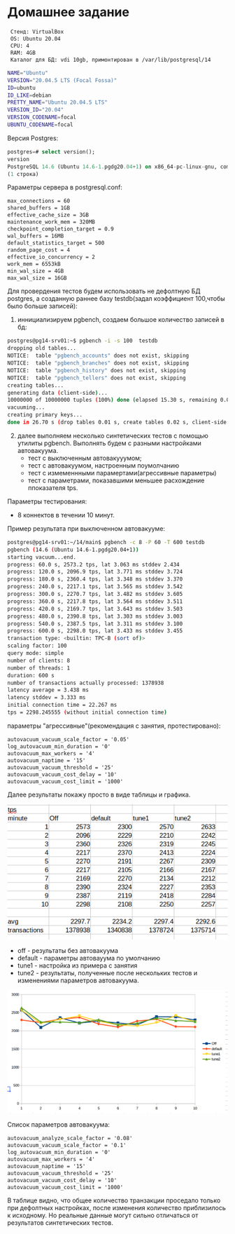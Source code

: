 # Домашнее задание

```text
 Стенд: VirtualBox
 OS: Ubuntu 20.04
 CPU: 4
 RAM: 4GB
 Каталог для БД: vdi 10gb, примонтирован в /var/lib/postgresql/14
```

```bash
NAME="Ubuntu"
VERSION="20.04.5 LTS (Focal Fossa)"
ID=ubuntu
ID_LIKE=debian
PRETTY_NAME="Ubuntu 20.04.5 LTS"
VERSION_ID="20.04"
VERSION_CODENAME=focal
UBUNTU_CODENAME=focal
```

Версия Postgres:

```sql
postgres=# select version();
version
PostgreSQL 14.6 (Ubuntu 14.6-1.pgdg20.04+1) on x86_64-pc-linux-gnu, compiled by gcc (Ubuntu 9.4.0-1ubuntu1~20.04.1) 9.4.0, 64-bit
(1 строка)
```

Рараметры сервера в postgresql.conf:
```text
max_connections = 60
shared_buffers = 1GB
effective_cache_size = 3GB
maintenance_work_mem = 320MB
checkpoint_completion_target = 0.9
wal_buffers = 16MB
default_statistics_target = 500
random_page_cost = 4
effective_io_concurrency = 2
work_mem = 6553kB
min_wal_size = 4GB
max_wal_size = 16GB
```

Для провердения тестов будем использовать не дефолтную БД postgres, а созданную раннее базу testdb(задал коэффициент 100,чтобы было больше записей):

1. иннициализируем pgbench, создаем большое количество записей в бд:
```bash
postgres@pg14-srv01:~$ pgbench -i -s 100  testdb
dropping old tables...
NOTICE:  table "pgbench_accounts" does not exist, skipping
NOTICE:  table "pgbench_branches" does not exist, skipping
NOTICE:  table "pgbench_history" does not exist, skipping
NOTICE:  table "pgbench_tellers" does not exist, skipping
creating tables...
generating data (client-side)...
10000000 of 10000000 tuples (100%) done (elapsed 15.30 s, remaining 0.00 s)
vacuuming...
creating primary keys...
done in 26.70 s (drop tables 0.01 s, create tables 0.02 s, client-side generate 15.39 s, vacuum 4.88 s, primary keys 6.40 s).
```

2. далее выполняем несколько синтетических тестов с помощью утилиты pgbench.
    Выполнять будем с разными настройками автовакуума.
    - тест с выключенным автовакууумом;
    - тест с автовакуумом, настроенным поумолчанию
    - тест с измеменнными парамертами(агрессивные параметры)
    - тест с параметрами, показавшими меньшее расхождение ппоказателя tps.

Параметры тестирования:
  - 8 коннектов в течении 10 минут.

Пример результата при выключенном автовакууме:

```bash
postgres@pg14-srv01:~/14/main$ pgbench -c 8 -P 60 -T 600 testdb
pgbench (14.6 (Ubuntu 14.6-1.pgdg20.04+1))
starting vacuum...end.
progress: 60.0 s, 2573.2 tps, lat 3.063 ms stddev 2.434
progress: 120.0 s, 2096.9 tps, lat 3.771 ms stddev 3.724
progress: 180.0 s, 2360.4 tps, lat 3.348 ms stddev 3.370
progress: 240.0 s, 2217.1 tps, lat 3.565 ms stddev 3.542
progress: 300.0 s, 2270.7 tps, lat 3.482 ms stddev 3.605
progress: 360.0 s, 2217.8 tps, lat 3.564 ms stddev 3.511
progress: 420.0 s, 2169.7 tps, lat 3.643 ms stddev 3.503
progress: 480.0 s, 2390.8 tps, lat 3.303 ms stddev 3.003
progress: 540.0 s, 2387.5 tps, lat 3.311 ms stddev 3.100
progress: 600.0 s, 2298.0 tps, lat 3.433 ms stddev 3.455
transaction type: <builtin: TPC-B (sort of)>
scaling factor: 100
query mode: simple
number of clients: 8
number of threads: 1
duration: 600 s
number of transactions actually processed: 1378938
latency average = 3.438 ms
latency stddev = 3.333 ms
initial connection time = 22.267 ms
tps = 2298.245555 (without initial connection time)

```

параметры "агрессивные"(рекомендация с занятия, протестировано):
```text
autovacuum_vacuum_scale_factor = '0.05'
log_autovacuum_min_duration = '0'
autovacuum_max_workers = '4'
autovacuum_naptime = '15'
autovacuum_vacuum_threshold = '25'
autovacuum_vacuum_cost_delay = '10'
autovacuum_vacuum_cost_limit = '1000'
```

Далее результаты покажу просто в виде таблицы и графика.

 ![table_result][1]

[1]: ../img/result_table.png

 - off - результаты без автовакуума
 - default - параметры автовауума по умолчанию
 - tune1 - настройка из примера с занятия
 - tune2 - результаты, полученные после нескольких тестов и изменениями параметров автовакуума.

 ![chart][2]

[2]: ../img/result_chart.png


Список параметров автовакуума:

```text
autovacuum_analyze_scale_factor = '0.08'
autovacuum_vacuum_scale_factor = '0.1'
log_autovacuum_min_duration = '0'
autovacuum_max_workers = '4'
autovacuum_naptime = '15'
autovacuum_vacuum_threshold = '25'
autovacuum_vacuum_cost_delay = '10'
autovacuum_vacuum_cost_limit = '1000'
```

В таблице видно, что общее количество транзакции проседало только при дефолтных настройках, после изменения количество приблизилось к исходному.
Но  реальные данные могут сильно отличаться от результатов синтетических тестов.

